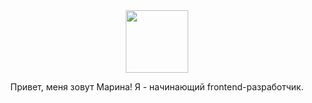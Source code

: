 <div id='header' align='center' >
  <img src='[https://media.giphy.com/media/L1R1tvI9svkIWwpVYr/giphy.gif](https://encrypted-tbn0.gstatic.com/images?q=tbn:ANd9GcRtKiyAo5l4C3nXagrhqzuQoMfX-GwmIAU7AA&usqp=CAU)' width='100'>
  <p>Привет, меня зовут Марина! Я - начинающий frontend-разработчик.</p>
</div>

<!--
**Bambyary/Bambyary** is a ✨ _special_ ✨ repository because its `README.md` (this file) appears on your GitHub profile.

Here are some ideas to get you started:

- 🔭 I’m currently working on ...
- 🌱 I’m currently learning ...
- 👯 I’m looking to collaborate on ...
- 🤔 I’m looking for help with ...
- 💬 Ask me about ...
- 📫 How to reach me: ...
- 😄 Pronouns: ...
- ⚡ Fun fact: ...
-->
